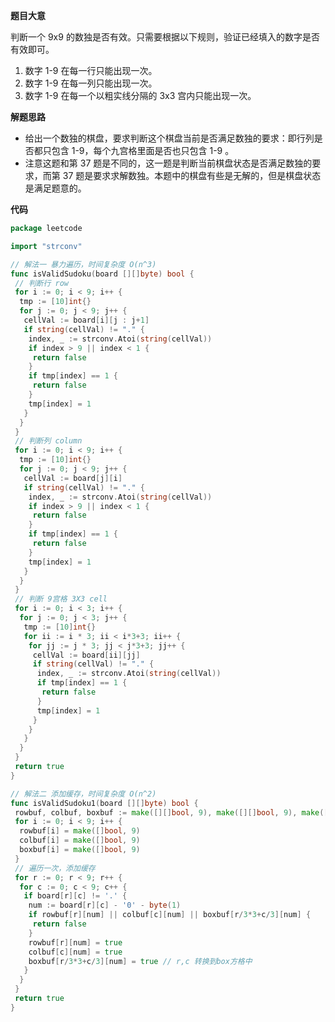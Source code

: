 **题目大意** 

判断一个 9x9 的数独是否有效。只需要根据以下规则，验证已经填入的数字是否有效即可。

1. 数字 1-9 在每一行只能出现一次。
2. 数字 1-9 在每一列只能出现一次。
3. 数字 1-9 在每一个以粗实线分隔的 3x3 宫内只能出现一次。

**解题思路** 

- 给出一个数独的棋盘，要求判断这个棋盘当前是否满足数独的要求：即行列是否都只包含 1-9，每个九宫格里面是否也只包含 1-9 。
- 注意这题和第 37 题是不同的，这一题是判断当前棋盘状态是否满足数独的要求，而第 37 题是要求求解数独。本题中的棋盘有些是无解的，但是棋盘状态是满足题意的。

**代码** 

```go
package leetcode

import "strconv"

// 解法一 暴力遍历，时间复杂度 O(n^3)
func isValidSudoku(board [][]byte) bool {
 // 判断行 row
 for i := 0; i < 9; i++ {
  tmp := [10]int{}
  for j := 0; j < 9; j++ {
   cellVal := board[i][j : j+1]
   if string(cellVal) != "." {
    index, _ := strconv.Atoi(string(cellVal))
    if index > 9 || index < 1 {
     return false
    }
    if tmp[index] == 1 {
     return false
    }
    tmp[index] = 1
   }
  }
 }
 // 判断列 column
 for i := 0; i < 9; i++ {
  tmp := [10]int{}
  for j := 0; j < 9; j++ {
   cellVal := board[j][i]
   if string(cellVal) != "." {
    index, _ := strconv.Atoi(string(cellVal))
    if index > 9 || index < 1 {
     return false
    }
    if tmp[index] == 1 {
     return false
    }
    tmp[index] = 1
   }
  }
 }
 // 判断 9宫格 3X3 cell
 for i := 0; i < 3; i++ {
  for j := 0; j < 3; j++ {
   tmp := [10]int{}
   for ii := i * 3; ii < i*3+3; ii++ {
    for jj := j * 3; jj < j*3+3; jj++ {
     cellVal := board[ii][jj]
     if string(cellVal) != "." {
      index, _ := strconv.Atoi(string(cellVal))
      if tmp[index] == 1 {
       return false
      }
      tmp[index] = 1
     }
    }
   }
  }
 }
 return true
}

// 解法二 添加缓存，时间复杂度 O(n^2)
func isValidSudoku1(board [][]byte) bool {
 rowbuf, colbuf, boxbuf := make([][]bool, 9), make([][]bool, 9), make([][]bool, 9)
 for i := 0; i < 9; i++ {
  rowbuf[i] = make([]bool, 9)
  colbuf[i] = make([]bool, 9)
  boxbuf[i] = make([]bool, 9)
 }
 // 遍历一次，添加缓存
 for r := 0; r < 9; r++ {
  for c := 0; c < 9; c++ {
   if board[r][c] != '.' {
    num := board[r][c] - '0' - byte(1)
    if rowbuf[r][num] || colbuf[c][num] || boxbuf[r/3*3+c/3][num] {
     return false
    }
    rowbuf[r][num] = true
    colbuf[c][num] = true
    boxbuf[r/3*3+c/3][num] = true // r,c 转换到box方格中
   }
  }
 }
 return true
}
```